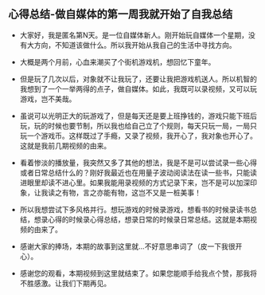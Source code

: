 ## 心得总结-做自媒体的第一周我就开始了自我总结

* 大家好，我是匿名第N天。是一位自媒体新人。刚开始玩自媒体一个星期，没有大方向，不知道该做什么。所以我开始从我自己的生活中寻找方向。

* 大概是两个月前，心血来潮买了个街机游戏机，想回忆下童年。

* 但是玩了几次以后，对象就不让我玩了，还要让我把游戏机送人。所以机智的我想到了一个一举两得的点子，做自媒体。如此，我既可以录视频，又可以玩游戏，岂不美哉。

* 虽说可以光明正大的玩游戏了，但是每天还是要上班挣钱的，游戏只能下班后玩，玩的时候也要节制，所以我也给自己立了个规则，每天只玩一局，一局只玩一个游戏币。这样既过了手瘾，又录了视频，我开心了，我对象也开心了。这就是我前几期视频的由来。

* 看着惨淡的播放量，我突然又多了其他的想法，我是不是可以尝试录一些心得或者日常总结什么的？刚好我最近也在用量子波动阅读法在读一些书，只能读进眼里却读不进心里。如果我能用录视频的方式记录下来，岂不是可以加深印象，让我读之有物，言之亦能有物，这岂不又是一桩美事！

* 所以我想尝试下多风格并行。想玩游戏的时候录游戏，想看书的时候录读书总结，想录心得的时候录心得总结，想录日常的时候录日常总结。这就是本期视频的由来了。

* 感谢大家的捧场，本期的故事到这里就...不好意思串词了（皮一下我很开心）。

* 感谢您的观看，本期视频到这里就结束了。如果您能顺手给我点个赞，那我将不胜感激。让我们下期再见。
